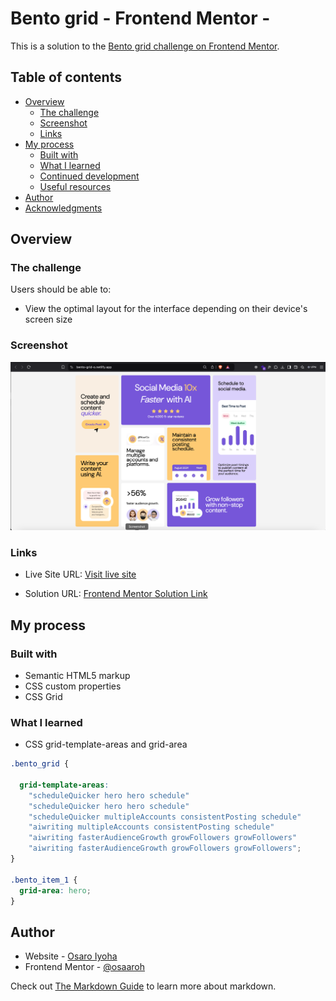 # Bento grid - Frontend Mentor - 

This is a solution to the [Bento grid challenge on Frontend Mentor](https://www.frontendmentor.io/challenges/bento-grid-RMydElrlOj). 

## Table of contents

- [Overview](#overview)
  - [The challenge](#the-challenge)
  - [Screenshot](#screenshot)
  - [Links](#links)
- [My process](#my-process)
  - [Built with](#built-with)
  - [What I learned](#what-i-learned)
  - [Continued development](#continued-development)
  - [Useful resources](#useful-resources)
- [Author](#author)
- [Acknowledgments](#acknowledgments)

## Overview

### The challenge

Users should be able to:

- View the optimal layout for the interface depending on their device's screen size

### Screenshot

![](./screenshot.png)



### Links

- Live Site URL: [Visit live site](https://bento-grid-o.netlify.app/)

- Solution URL: [Frontend Mentor Solution Link](https://www.frontendmentor.io/solutions/bento-grid-with-html-and-css-HUVHZ66f33)


## My process

### Built with

- Semantic HTML5 markup
- CSS custom properties
- CSS Grid


### What I learned

- CSS grid-template-areas and grid-area

```css
.bento_grid {
  
  grid-template-areas:
    "scheduleQuicker hero hero schedule"
    "scheduleQuicker hero hero schedule"
    "scheduleQuicker multipleAccounts consistentPosting schedule"
    "aiwriting multipleAccounts consistentPosting schedule"
    "aiwriting fasterAudienceGrowth growFollowers growFollowers"
    "aiwriting fasterAudienceGrowth growFollowers growFollowers";
}

.bento_item_1 {
  grid-area: hero;
}

```

## Author

- Website - [Osaro Iyoha](https://osaro.vercel.app/)
- Frontend Mentor - [@osaaroh](https://www.frontendmentor.io/profile/osaaroh)


Check out [The Markdown Guide](https://www.markdownguide.org/) to learn more about markdown.


